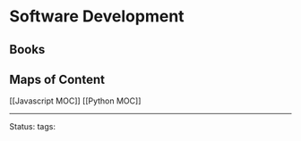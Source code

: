 # Software Development

## Books


## Maps of Content
[[Javascript MOC]]
[[Python MOC]]

---
Status:
tags: